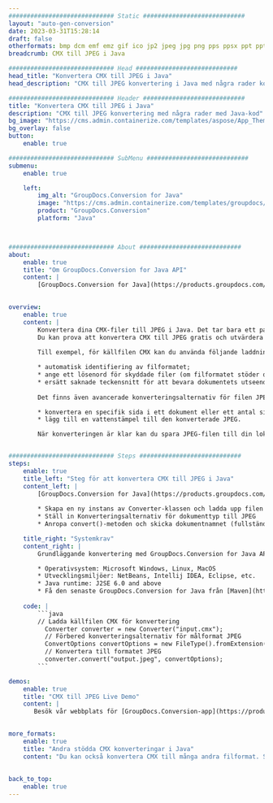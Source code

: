 ```yaml
---
############################# Static ############################
layout: "auto-gen-conversion"
date: 2023-03-31T15:28:14
draft: false
otherformats: bmp dcm emf emz gif ico jp2 jpeg jpg png pps ppsx ppt pptx psb psd svg svgz tga tif tiff webp wmf wmz
breadcrumb: CMX till JPEG i Java

############################# Head ############################
head_title: "Konvertera CMX till JPEG i Java"
head_description: "CMX till JPEG konvertering i Java med några rader kod. Konvertera över 160 filformat med hjälp av GroupDocs dokumentkonverterings-API för Java"

############################# Header ############################
title: "Konvertera CMX till JPEG i Java"
description: "CMX till JPEG konvertering med några rader med Java-kod"
bg_image: "https://cms.admin.containerize.com/templates/aspose/App_Themes/V3/images/bg/header1.png"
bg_overlay: false
button:
    enable: true

############################# SubMenu ############################
submenu:
    enable: true

    left:
        img_alt: "GroupDocs.Conversion for Java"
        image: "https://cms.admin.containerize.com/templates/groupdocs/images/product-logos/90x90-noborder/groupdocs-conversion-java.png"
        product: "GroupDocs.Conversion"
        platform: "Java"



############################# About ############################
about:
    enable: true
    title: "Om GroupDocs.Conversion for Java API"
    content: |
        [GroupDocs.Conversion for Java](https://products.groupdocs.com/conversion/java/) är ett avancerat filformatkonverterings-API för konvertering mellan populära bild- och dokumentformat som Microsoft Office, OpenDocument, PDF, HTML, e-post, CAD. och mycket mer med bara några rader kod. Det inbyggda API:t upptäcker automatiskt formaten för originaldokumenten och erbjuder många alternativ för att anpassa de konverterade dokumenten. Tillsammans med funktionen att extrahera information från ett dokument, stöder den också cachelagring av konverteringsresultaten till den lokala disken som standard. Men alla typer av cachelagring kan stödjas genom att implementera lämpliga gränssnitt - Amazon S3, Dropbox, Google Drive, Windows Azure, Reddis eller andra.
    

overview:
    enable: true
    content: |
        Konvertera dina CMX-filer till JPEG i Java. Det tar bara ett par rader med Java-kod på valfri plattform, som Windows, Linux, macOS.
        Du kan prova att konvertera CMX till JPEG gratis och utvärdera kvaliteten på konverteringsresultaten. Tillsammans med enkla filkonverteringsskript kan du prova mer sofistikerade alternativ för att ladda källfilen CMX och lagra JPEG-utdata. 
        
        Till exempel, för källfilen CMX kan du använda följande laddningsalternativ:

        * automatisk identifiering av filformatet;
        * ange ett lösenord för skyddade filer (om filformatet stöder det);
        * ersätt saknade teckensnitt för att bevara dokumentets utseende.
        
        Det finns även avancerade konverteringsalternativ för filen JPEG:

        * konvertera en specifik sida i ett dokument eller ett antal sidor;
        * lägg till en vattenstämpel till den konverterade JPEG.

        När konverteringen är klar kan du spara JPEG-filen till din lokala filsökväg eller till tredje parts lagring såsom FTP, Amazon S3, Google Drive, Dropbox etc. Observera - för att konvertera CMX till JPEG behöver du inte installera någon ytterligare programvara, såsom MS Office, Open Office, Adobe Acrobat Reader etc.


############################# Steps ############################
steps:
    enable: true
    title_left: "Steg för att konvertera CMX till JPEG i Java"
    content_left: |
        [GroupDocs.Conversion for Java](https://products.groupdocs.com/conversion/java/) låter utvecklare enkelt konvertera CMX fil till JPEG med några rader kod.
        
        * Skapa en ny instans av Converter-klassen och ladda upp filen CMX med den fullständiga sökvägen
        * Ställ in Konverteringsalternativ för dokumenttyp till JPEG
        * Anropa convert()-metoden och skicka dokumentnamnet (fullständig sökväg) och formatet (JPEG) som en parameter

    title_right: "Systemkrav"
    content_right: |
        Grundläggande konvertering med GroupDocs.Conversion for Java API kan göras med bara några rader kod. Våra API:er stöds på alla större plattformar och operativsystem. Innan du kör koden nedan, se till att du har följande förutsättningar installerade på ditt system.

        * Operativsystem: Microsoft Windows, Linux, MacOS
        * Utvecklingsmiljöer: NetBeans, Intellij IDEA, Eclipse, etc.
        * Java runtime: J2SE 6.0 and above
        * Få den senaste GroupDocs.Conversion for Java från [Maven](https://repository.groupdocs.com/webapp/#/artifacts/browse/tree/General/repo/com/groupdocs/groupdocs-conversion)
         
    code: |
        ```java    
        // Ladda källfilen CMX för konvertering
          Converter converter = new Converter("input.cmx");
          // Förbered konverteringsalternativ för målformat JPEG
          ConvertOptions convertOptions = new FileType().fromExtension("jpeg").getConvertOptions();
          // Konvertera till formatet JPEG
          converter.convert("output.jpeg", convertOptions);
        ```

demos:
    enable: true
    title: "CMX till JPEG Live Demo"
    content: |
       Besök vår webbplats för [GroupDocs.Conversion-app](https://products.groupdocs.app/conversion/family) och försök konvertera CMX till JPEG nu. Den kostnadsfria demon har följande fördelar
          

more_formats:
    enable: true
    title: "Andra stödda CMX konverteringar i Java"
    content: "Du kan också konvertera CMX till många andra filformat. Se listan nedan."
       
       
back_to_top:
    enable: true
---
```

